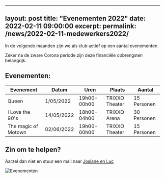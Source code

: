  
---
layout: post
title:  "Evenementen 2022"
date:   2022-02-11 09:00:00
excerpt: 
permalink: /news/2022-02-11-medewerkers2022/
---

In de volgende maanden zijn we als club actief op een aantal evenementen. 

Zeker na de zware Corona periode zijn deze financiële opbrengsten belangrijk. 

## Evenementen:


| Evenement                         | Datum      | Uren         | Plaats          | Aantal       |
| ----------------------------------|------------|--------------|-----------------|--------------|
|  Queen                           	|  1/05/2022 | 19h00-00h00	|	TRIXXO Theater  | 15 Personen  |
|  I Love the 90's                  | 14/05/2022 | 18h00-04h00  |	TRIXXO Arena    | 30 Personen  |
|  The magic of Motown              | 02/06/2022 | 19h00-00h00	|	TRIXXO Theater  | 15 Personen  |
  

## Zin om te helpen?

Aarzel dan niet en stuur een mail naar [Josiane en Luc](mailto://kalender@kbbczolder.be)

![Evenementen](/news/img/biertap.jpg)
